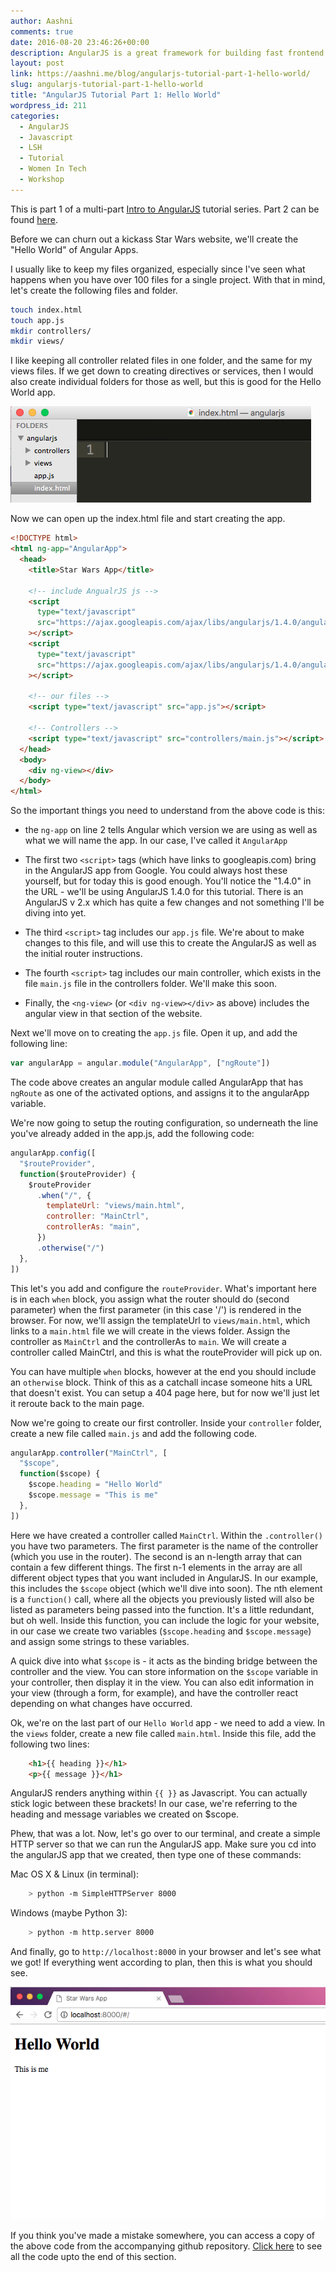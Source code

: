```yaml
---
author: Aashni
comments: true
date: 2016-08-20 23:46:26+00:00
description: AngularJS is a great framework for building fast frontend websites. Here's part 1 in a series of tutorials on how to build and deploy a website with AngularJS.
layout: post
link: https://aashni.me/blog/angularjs-tutorial-part-1-hello-world/
slug: angularjs-tutorial-part-1-hello-world
title: "AngularJS Tutorial Part 1: Hello World"
wordpress_id: 211
categories:
  - AngularJS
  - Javascript
  - LSH
  - Tutorial
  - Women In Tech
  - Workshop
---
```


This is part 1 of a multi-part [Intro to AngularJS](../blog/angularjs-an-introduction/) tutorial series. Part 2 can be found [here](../blog/angularjs-tutorial-part-2-introducing-the-star-wars-api-and-angular-services).

Before we can churn out a kickass Star Wars website, we'll create the "Hello World" of Angular Apps.

I usually like to keep my files organized, especially since I've seen what happens when you have over 100 files for a single project. With that in mind, let's create the following files and folder.

```bash
touch index.html
touch app.js
mkdir controllers/
mkdir views/
```

I like keeping all controller related files in one folder, and the same for my views files. If we get down to creating directives or services, then I would also create individual folders for those as well, but this is good for the Hello World app.

[![AngularJS Initial Files](./angularjs_tutorial_files.png)](./angularjs_tutorial_files.png)

Now we can open up the index.html file and start creating the app.

```html
<!DOCTYPE html>
<html ng-app="AngularApp">
  <head>
    <title>Star Wars App</title>

    <!-- include AngualrJS js -->
    <script
      type="text/javascript"
      src="https://ajax.googleapis.com/ajax/libs/angularjs/1.4.0/angular.min.js"
    ></script>
    <script
      type="text/javascript"
      src="https://ajax.googleapis.com/ajax/libs/angularjs/1.4.0/angular-route.min.js"
    ></script>

    <!-- our files -->
    <script type="text/javascript" src="app.js"></script>

    <!-- Controllers -->
    <script type="text/javascript" src="controllers/main.js"></script>
  </head>
  <body>
    <div ng-view></div>
  </body>
</html>
```

So the important things you need to understand from the above code is this:

- the `ng-app` on line 2 tells Angular which version we are using as well as what we will name the app. In our case, I've called it `AngularApp`

* The first two `<script>` tags (which have links to googleapis.com) bring in the AngularJS app from Google. You could always host these yourself, but for today this is good enough. You'll notice the "1.4.0" in the URL - we'll be using AngularJS 1.4.0 for this tutorial. There is an AngularJS v 2.x which has quite a few changes and not something I'll be diving into yet.

- The third `<script>` tag includes our `app.js` file. We're about to make changes to this file, and will use this to create the AngularJS as well as the initial router instructions.

* The fourth `<script>` tag includes our main controller, which exists in the file `main.js` file in the controllers folder. We'll make this soon.

- Finally, the `<ng-view>` (or `<div ng-view></div>` as above) includes the angular view in that section of the website.

Next we'll move on to creating the `app.js` file. Open it up, and add the following line:

```javascript
var angularApp = angular.module("AngularApp", ["ngRoute"])
```

The code above creates an angular module called AngularApp that has `ngRoute` as one of the activated options, and assigns it to the angularApp variable.

We're now going to setup the routing configuration, so underneath the line you've already added in the app.js, add the following code:

```javascript
angularApp.config([
  "$routeProvider",
  function($routeProvider) {
    $routeProvider
      .when("/", {
        templateUrl: "views/main.html",
        controller: "MainCtrl",
        controllerAs: "main",
      })
      .otherwise("/")
  },
])
```

This let's you add and configure the `routeProvider`. What's important here is in each `when` block, you assign what the router should do (second parameter) when the first parameter (in this case '/') is rendered in the browser. For now, we'll assign the templateUrl to `views/main.html`, which links to a `main.html` file we will create in the views folder. Assign the controller as `MainCtrl` and the controllerAs to `main`. We will create a controller called MainCtrl, and this is what the routeProvider will pick up on.

You can have multiple `when` blocks, however at the end you should include an `otherwise` block. Think of this as a catchall incase someone hits a URL that doesn't exist. You can setup a 404 page here, but for now we'll just let it reroute back to the main page.

Now we're going to create our first controller. Inside your `controller` folder, create a new file called `main.js` and add the following code.

```javascript
angularApp.controller("MainCtrl", [
  "$scope",
  function($scope) {
    $scope.heading = "Hello World"
    $scope.message = "This is me"
  },
])
```

Here we have created a controller called `MainCtrl`. Within the `.controller()` you have two parameters. The first parameter is the name of the controller (which you use in the router). The second is an n-length array that can contain a few different things. The first n-1 elements in the array are all different object types that you want included in AngularJS. In our example, this includes the `$scope` object (which we'll dive into soon). The nth element is a `function()` call, where all the objects you previously listed will also be listed as parameters being passed into the function. It's a little redundant, but oh well. Inside this function, you can include the logic for your website, in our case we create two variables (`$scope.heading` and `$scope.message`) and assign some strings to these variables.

A quick dive into what `$scope` is - it acts as the binding bridge between the controller and the view. You can store information on the `$scope` variable in your controller, then display it in the view. You can also edit information in your view (through a form, for example), and have the controller react depending on what changes have occurred.

Ok, we're on the last part of our `Hello World` app - we need to add a view. In the `views` folder, create a new file called `main.html`. Inside this file, add the following two lines:

```html
    <h1>{{ heading }}</h1>
    <p>{{ message }}</h1>
```

AngularJS renders anything within `{{ }}` as Javascript. You can actually stick logic between these brackets! In our case, we're referring to the heading and message variables we created on \$scope.

Phew, that was a lot. Now, let's go over to our terminal, and create a simple HTTP server so that we can run the AngularJS app. Make sure you cd into the angularJS app that we created, then type one of these commands:

Mac OS X & Linux (in terminal):

```bash
    > python -m SimpleHTTPServer 8000
```

Windows (maybe Python 3):

```bash
    > python -m http.server 8000
```

And finally, go to `http://localhost:8000` in your browser and let's see what we got! If everything went according to plan, then this is what you should see.

[![AngularJS Tutorial Hello World](./angularjs-hello-world.png)](./angularjs-hello-world.png)

If you think you've made a mistake somewhere, you can access a copy of the above code from the accompanying github repository. [Click here](https://github.com/aashnisshah/lsh_angularjs_tutorial/commit/14dc5a4ac18510dc53906b8d162b91c9860abc66) to see all the code upto the end of this section.
